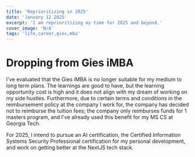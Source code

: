 ```yaml
---
title: 'Reprioritizing in 2025'
date: 'January 12 2025'
excerpt: 'I am reprioritizing my time for 2025 and beyond.'
cover_image: 'N/A'
tags: 'life,career,gies,mba'
---
```

# Dropping from Gies iMBA
I've evaluated that the Gies iMBA is no longer suitable for my medium to long term plans. The learnings are good to have, but the learning opportunity cost is high and it does not align with my dream of working on my side hustles. Furthermore, due to certain terms and conditions in the reimbursement policy at the company I work for, the company has decided not to reimburse the tuition fees; the company only reimburses funds for 1 masters program, and I've already used this benefit for my MS CS at Georgia Tech. 

For 2025, I intend to pursue an AI certification, the Certified Information Systems Security Professional certification for my personal development, and work on getting better at the NextJS tech stack.